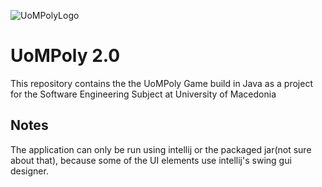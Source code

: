 ![UoMPolyLogo](https://github.com/qaramanis/UoMPoly-2.0/assets/68393350/076d6ced-be35-4a95-a955-98bbbbdfaf35)

# UoMPoly 2.0

This repository contains the the UoMPoly Game build in Java as a project for the Software Engineering Subject at University of Macedonia

## Notes

The application can only be run using intellij or the packaged jar(not sure about that), because some of the UI elements use intellij's swing gui designer.
